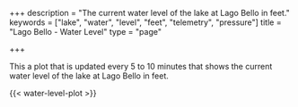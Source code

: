 +++
description = "The current water level of the lake at Lago Bello in feet."
keywords = ["lake", "water", "level", "feet", "telemetry", "pressure"]
title = "Lago Bello - Water Level"
type = "page"

+++

This a plot that is updated every 5 to 10 minutes that shows the current water level of the lake at Lago Bello in feet.

<!--more-->



{{< water-level-plot >}}  

